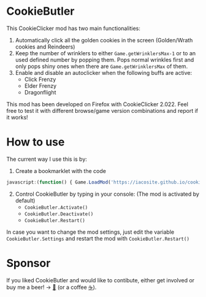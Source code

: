 # CookieButler
This CookieClicker mod has two main functionalities:
1. Automatically click all the golden cookies in the screen (Golden/Wrath cookies and Reindeers)
2. Keep the number of wrinklers to either `Game.getWrinklersMax-1` or to an used defined number by popping them. Pops normal wrinkles first and only pops shiny ones when there are `Game.getWrinklersMax` of them.
3. Enable and disable an autoclicker when the following buffs are active:
   * Click Frenzy
   * Elder Frenzy
   * Dragonflight

This mod has been developed on Firefox with CookieClicker 2.022. Feel free to test it with different browse/game version combinations and report if it works!

# How to use
The current way I use this is by:
1. Create a bookmarklet with the code 

```javascript
javascript:(function() { Game.LoadMod('https://iacosite.github.io/cookie_butler/CookieButler.js'); }());
```

2. Control CookieButler by typing in your console: (The mod is activated by default)
    * `CookieButler.Activate()`
    * `CookieButler.Deactivate()`
    * `CookieButler.Restart()` 

In case you want to change the mod settings, just edit the variable `CookieButler.Settings` and restart the mod with `CookieButler.Restart()` 

# Sponsor
If you liked CookieButler and would like to contibute, either get involved or buy me a beer! -> [:beer:](https://www.paypal.me/iacosite/10USD) (or a coffee [:coffee:](https://www.paypal.me/iacosite/5USD)).
